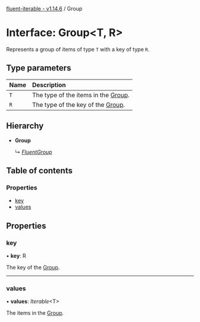 [fluent-iterable - v1.14.6](../README.md) / Group

# Interface: Group<T, R\>

Represents a group of items of type `T` with a key of type `R`.

## Type parameters

| Name | Description |
| :------ | :------ |
| `T` | The type of the items in the [Group](group.md). |
| `R` | The type of the key of the [Group](group.md). |

## Hierarchy

* **Group**

  ↳ [*FluentGroup*](fluentgroup.md)

## Table of contents

### Properties

- [key](group.md#key)
- [values](group.md#values)

## Properties

### key

• **key**: R

The key of the [Group](group.md).

___

### values

• **values**: *Iterable*<T\>

The items in the [Group](group.md).
